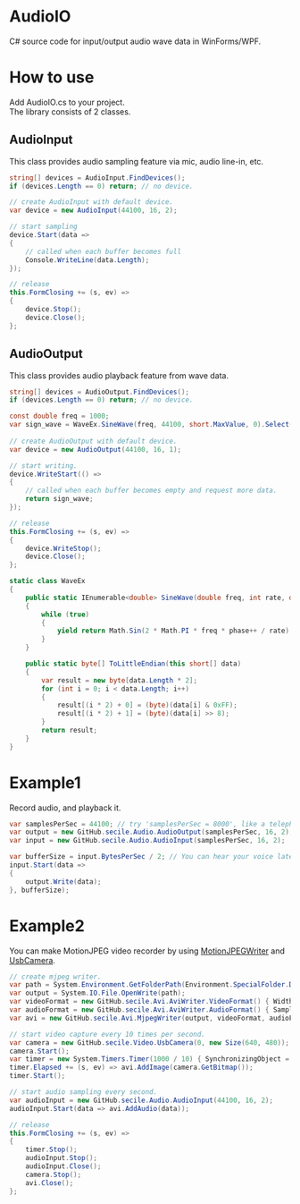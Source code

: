 # AudioIO
C# source code for input/output audio wave data in WinForms/WPF.  

# How to use
Add AudioIO.cs to your project.  
The library consists of 2 classes.

## AudioInput
This class provides audio sampling feature via mic, audio line-in, etc.

```C#
string[] devices = AudioInput.FindDevices();
if (devices.Length == 0) return; // no device.

// create AudioInput with default device.
var device = new AudioInput(44100, 16, 2);

// start sampling
device.Start(data =>
{
    // called when each buffer becomes full
    Console.WriteLine(data.Length);
});

// release
this.FormClosing += (s, ev) =>
{
    device.Stop();
    device.Close();
};
```

## AudioOutput
This class provides audio playback feature from wave data.

```C#
string[] devices = AudioOutput.FindDevices();
if (devices.Length == 0) return; // no device.

const double freq = 1000;
var sign_wave = WaveEx.SineWave(freq, 44100, short.MaxValue, 0).Select(x => (short)x).Take(44100).ToArray().ToLittleEndian();
    
// create AudioOutput with default device.
var device = new AudioOutput(44100, 16, 1);

// start writing.
device.WriteStart(() =>
{
    // called when each buffer becomes empty and request more data.
    return sign_wave;
});

// release
this.FormClosing += (s, ev) =>
{
    device.WriteStop();
    device.Close();
};

static class WaveEx
{
    public static IEnumerable<double> SineWave(double freq, int rate, double amplitude, int phase)
    {
        while (true)
        {
            yield return Math.Sin(2 * Math.PI * freq * phase++ / rate) * amplitude;
        }
    }

    public static byte[] ToLittleEndian(this short[] data)
    {
        var result = new byte[data.Length * 2];
        for (int i = 0; i < data.Length; i++)
        {
            result[(i * 2) + 0] = (byte)(data[i] & 0xFF);
            result[(i * 2) + 1] = (byte)(data[i] >> 8);
        }
        return result;
    }
}
```

# Example1
Record audio, and playback it.
```C#
var samplesPerSec = 44100; // try 'samplesPerSec = 8000', like a telephone!
var output = new GitHub.secile.Audio.AudioOutput(samplesPerSec, 16, 2);
var input = new GitHub.secile.Audio.AudioInput(samplesPerSec, 16, 2);

var bufferSize = input.BytesPerSec / 2; // You can hear your voice late. To reduce the delay, reduce bufferSize value. (ex: BytesPerSec / 10)
input.Start(data =>
{
    output.Write(data);
}, bufferSize);
```

# Example2
You can make MotionJPEG video recorder by using [MotionJPEGWriter](https://github.com/secile/MotionJPEGWriter/) and [UsbCamera](https://github.com/secile/UsbCamera/).

```C#
// create mjpeg writer.
var path = System.Environment.GetFolderPath(Environment.SpecialFolder.DesktopDirectory) + @"\test.avi";
var output = System.IO.File.OpenWrite(path);
var videoFormat = new GitHub.secile.Avi.AviWriter.VideoFormat() { Width = 640, Height = 480, FramesPerSec = 10 };
var audioFormat = new GitHub.secile.Avi.AviWriter.AudioFormat() { SamplesPerSec = 44100, BitsPerSample = 16, Channels = 2 };
var avi = new GitHub.secile.Avi.MjpegWriter(output, videoFormat, audioFormat);

// start video capture every 10 times per second.
var camera = new GitHub.secile.Video.UsbCamera(0, new Size(640, 480));
camera.Start();
var timer = new System.Timers.Timer(1000 / 10) { SynchronizingObject = this };
timer.Elapsed += (s, ev) => avi.AddImage(camera.GetBitmap());
timer.Start();

// start audio sampling every second.
var audioInput = new GitHub.secile.Audio.AudioInput(44100, 16, 2);
audioInput.Start(data => avi.AddAudio(data));

// release
this.FormClosing += (s, ev) =>
{
    timer.Stop();
    audioInput.Stop();
    audioInput.Close();
    camera.Stop();
    avi.Close();
};
```

